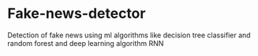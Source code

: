 # Fake-news-detector
Detection of fake news using ml algorithms like decision tree classifier and random forest and deep learning algorithm RNN
